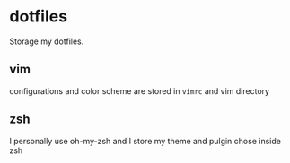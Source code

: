 # dotfiles
Storage my dotfiles.

## vim
configurations and color scheme are stored in `vimrc` and vim directory

## zsh
I personally use oh-my-zsh and I store my theme and pulgin chose inside zsh
